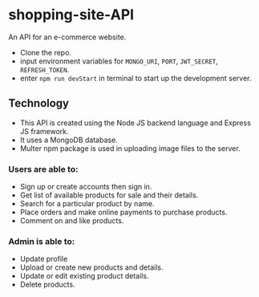 # shopping-site-API
An API for an e-commerce website.

- Clone the repo.
- input environment variables for `MONGO_URI`, `PORT`, `JWT_SECRET`, `REFRESH_TOKEN`.
- enter `npm run devStart` in terminal to start up the development server.

## Technology
- This API is created using the Node JS backend language and Express JS framework.
- It uses a MongoDB database.
- Multer npm package is used in uploading image files to the server.
 
### Users are able to:
- Sign up or create accounts then sign in.
- Get list of available products for sale and their details.
- Search for a particular product by name.
- Place orders and make online payments to purchase products.
- Comment on and like products.
### Admin is able to:
- Update profile
- Upload or create new products and details.
- Update or edit existing product details.
- Delete products.
